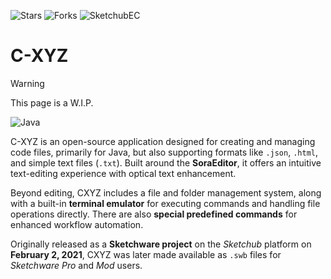 ![Stars](https://img.shields.io/github/stars/InfiniteLoops87/C-XYZ)
![Forks](https://img.shields.io/github/forks/InfiniteLoops87/C-XYZ)
![SketchubEC](https://img.shields.io/badge/Editors%20Choice%20on%20Sketchub-181717?style=flat&logo=android&logoColor=white)

# C-XYZ  

>[!WARNING]
>This page is a W.I.P.


![Java](https://img.shields.io/badge/java-%23ED8B00.svg?style=for-the-badge&logo=openjdk&logoColor=white)

C-XYZ is an open-source application designed for creating and managing code files, primarily for Java, but also supporting formats like `.json`, `.html`, and simple text files (`.txt`). Built around the **SoraEditor**, it offers an intuitive text-editing experience with optical text enhancement.

Beyond editing, CXYZ includes a file and folder management system, along with a built-in **terminal emulator** for executing commands and handling file operations directly. There are also **special predefined commands** for enhanced workflow automation.  

Originally released as a **Sketchware project** on the *Sketchub* platform on **February 2, 2021**, CXYZ was later made available as `.swb` files for *Sketchware Pro* and *Mod* users.

